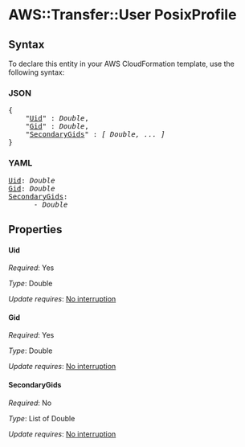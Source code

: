# AWS::Transfer::User PosixProfile

## Syntax

To declare this entity in your AWS CloudFormation template, use the following syntax:

### JSON

<pre>
{
    "<a href="#uid" title="Uid">Uid</a>" : <i>Double</i>,
    "<a href="#gid" title="Gid">Gid</a>" : <i>Double</i>,
    "<a href="#secondarygids" title="SecondaryGids">SecondaryGids</a>" : <i>[ Double, ... ]</i>
}
</pre>

### YAML

<pre>
<a href="#uid" title="Uid">Uid</a>: <i>Double</i>
<a href="#gid" title="Gid">Gid</a>: <i>Double</i>
<a href="#secondarygids" title="SecondaryGids">SecondaryGids</a>: <i>
      - Double</i>
</pre>

## Properties

#### Uid

_Required_: Yes

_Type_: Double

_Update requires_: [No interruption](https://docs.aws.amazon.com/AWSCloudFormation/latest/UserGuide/using-cfn-updating-stacks-update-behaviors.html#update-no-interrupt)

#### Gid

_Required_: Yes

_Type_: Double

_Update requires_: [No interruption](https://docs.aws.amazon.com/AWSCloudFormation/latest/UserGuide/using-cfn-updating-stacks-update-behaviors.html#update-no-interrupt)

#### SecondaryGids

_Required_: No

_Type_: List of Double

_Update requires_: [No interruption](https://docs.aws.amazon.com/AWSCloudFormation/latest/UserGuide/using-cfn-updating-stacks-update-behaviors.html#update-no-interrupt)

